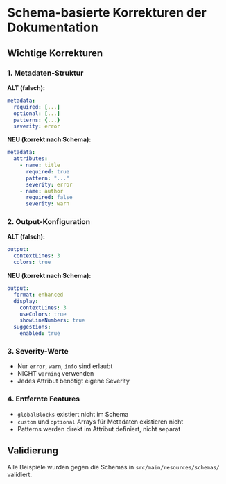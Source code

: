 # Schema-basierte Korrekturen der Dokumentation

## Wichtige Korrekturen

### 1. Metadaten-Struktur
**ALT (falsch):**
```yaml
metadata:
  required: [...]
  optional: [...]
  patterns: {...}
  severity: error
```

**NEU (korrekt nach Schema):**
```yaml
metadata:
  attributes:
    - name: title
      required: true
      pattern: "..."
      severity: error
    - name: author
      required: false
      severity: warn
```

### 2. Output-Konfiguration
**ALT (falsch):**
```yaml
output:
  contextLines: 3
  colors: true
```

**NEU (korrekt nach Schema):**
```yaml
output:
  format: enhanced
  display:
    contextLines: 3
    useColors: true
    showLineNumbers: true
  suggestions:
    enabled: true
```

### 3. Severity-Werte
- Nur `error`, `warn`, `info` sind erlaubt
- NICHT `warning` verwenden
- Jedes Attribut benötigt eigene Severity

### 4. Entfernte Features
- `globalBlocks` existiert nicht im Schema
- `custom` und `optional` Arrays für Metadaten existieren nicht
- Patterns werden direkt im Attribut definiert, nicht separat

## Validierung
Alle Beispiele wurden gegen die Schemas in `src/main/resources/schemas/` validiert.